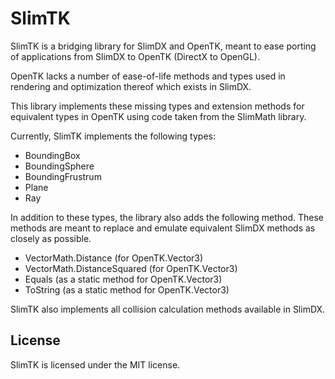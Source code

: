 # SlimTK

SlimTK is a bridging library for SlimDX and OpenTK, meant to ease porting of applications from SlimDX to OpenTK (DirectX to OpenGL). 

OpenTK lacks a number of ease-of-life methods and types used in rendering and optimization thereof which exists in SlimDX.

This library implements these missing types and extension methods for equivalent types in OpenTK using code taken from the SlimMath library.

Currently, SlimTK implements the following types:
* BoundingBox
* BoundingSphere
* BoundingFrustrum
* Plane
* Ray

In addition to these types, the library also adds the following method. These methods are meant to replace and emulate equivalent SlimDX methods as closely as possible.
* VectorMath.Distance (for OpenTK.Vector3)
* VectorMath.DistanceSquared (for OpenTK.Vector3)
* Equals (as a static method for OpenTK.Vector3)
* ToString (as a static method for OpenTK.Vector3)

SlimTK also implements all collision calculation methods available in SlimDX. 


## License
SlimTK is licensed under the MIT license.